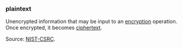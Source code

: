 ### plaintext

<p class="c8"><span>Unencrypted information that may be input to an </span><span class="c2"><a class="c3" href="#h.iyq318f2vg61">encryption</a></span><span>&nbsp;operation. Once encrypted, it becomes </span><span class="c2"><a class="c3" href="#h.9ripqbaz7egw">ciphertext</a></span><span class="c0">.</span></p><p class="c8"><span>Source: </span><span class="c2"><a class="c3" href="https://www.google.com/url?q=https://csrc.nist.gov/glossary/term/plaintext&amp;sa=D&amp;source=editors&amp;ust=1706779842775859&amp;usg=AOvVaw3IvfCqHNpW74t1UEnsHD-g">NIST-CSRC</a></span><span class="c0">.</span></p>